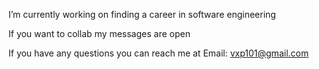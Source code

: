 I’m currently working on finding a career in software engineering

If you want to collab my messages are open

If you have any questions you can reach me at 
Email: vxp101@gmail.com

